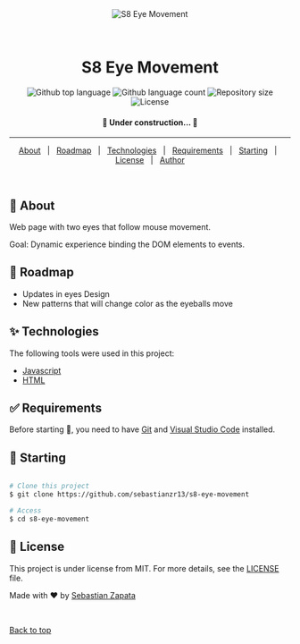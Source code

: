 <div align="center" id="top"> 
  <img src="./.github/app.gif" alt="S8 Eye Movement" />

  &#xa0;

</div>

<h1 align="center">S8 Eye Movement</h1>

<p align="center">
  <img alt="Github top language" src="https://img.shields.io/github/languages/top/sebastianzr13/s8-eye-movement?color=56BEB8">

  <img alt="Github language count" src="https://img.shields.io/github/languages/count/sebastianzr13/s8-eye-movement?color=56BEB8">

  <img alt="Repository size" src="https://img.shields.io/github/repo-size/sebastianzr13/s8-eye-movement?color=56BEB8">

  <img alt="License" src="https://img.shields.io/github/license/sebastianzr13/s8-eye-movement?color=56BEB8">

</p>

<!-- Status -->


<h4 align="center"> 
	🚧  Under construction...  🚧
</h4> 

<hr>

<p align="center">
  <a href="#dart-about">About</a> &#xa0; | &#xa0; 
  <a href="#rocket-roadmap">Roadmap</a> &#xa0; | &#xa0; 
  <a href="#sparkles-technologies">Technologies</a> &#xa0; | &#xa0;
  <a href="#white_check_mark-requirements">Requirements</a> &#xa0; | &#xa0;
  <a href="#checkered_flag-starting">Starting</a> &#xa0; | &#xa0;
  <a href="#memo-license">License</a> &#xa0; | &#xa0;
  <a href="https://github.com/sebastianzr13" target="_blank">Author</a>
</p>

<br>


## :dart: About ##

Web page with two eyes that follow mouse movement. 

Goal: Dynamic experience binding the DOM elements to events.


## :rocket: Roadmap ##

- Updates in eyes Design 
- New patterns that will change color as the eyeballs move

## :sparkles: Technologies ##

The following tools were used in this project:

- [Javascript](https://developer.mozilla.org/es/docs/Web/JavaScript)
- [HTML](https://developer.mozilla.org/es/docs/Web/JavaScript)

## :white_check_mark: Requirements ##

Before starting :checkered_flag:, you need to have [Git](https://git-scm.com) and [Visual Studio Code](https://code.visualstudio.com/) installed.

## :checkered_flag: Starting ##

```bash

# Clone this project
$ git clone https://github.com/sebastianzr13/s8-eye-movement

# Access
$ cd s8-eye-movement
```

## :memo: License ##

This project is under license from MIT. For more details, see the [LICENSE](LICENSE.md) file.


Made with :heart: by <a href="https://github.com/sebastianzr13" target="_blank">Sebastian Zapata</a>

&#xa0;

<a href="#top">Back to top</a>

